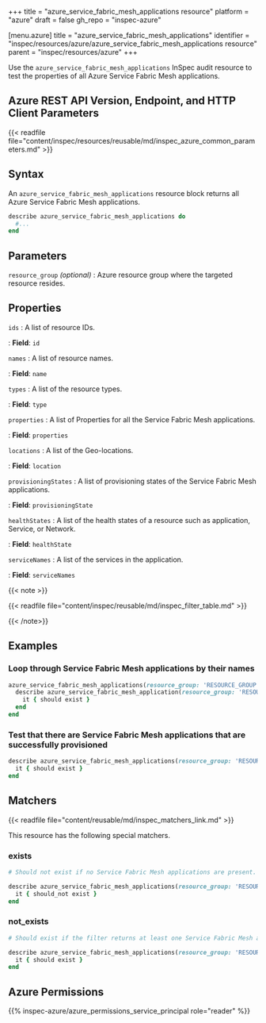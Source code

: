 +++
title = "azure_service_fabric_mesh_applications resource"
platform = "azure"
draft = false
gh_repo = "inspec-azure"

[menu.azure]
title = "azure_service_fabric_mesh_applications"
identifier = "inspec/resources/azure/azure_service_fabric_mesh_applications resource"
parent = "inspec/resources/azure"
+++

Use the `azure_service_fabric_mesh_applications` InSpec audit resource to test the properties of all Azure Service Fabric Mesh applications.

## Azure REST API Version, Endpoint, and HTTP Client Parameters

{{< readfile file="content/inspec/resources/reusable/md/inspec_azure_common_parameters.md" >}}

## Syntax

An `azure_service_fabric_mesh_applications` resource block returns all Azure Service Fabric Mesh applications.

```ruby
describe azure_service_fabric_mesh_applications do
  #...
end
```

## Parameters

`resource_group` _(optional)_
: Azure resource group where the targeted resource resides.

## Properties

`ids`
: A list of resource IDs.

: **Field**: `id`

`names`
: A list of resource names.

: **Field**: `name`

`types`
: A list of the resource types.

: **Field**: `type`

`properties`
: A list of Properties for all the Service Fabric Mesh applications.

: **Field**: `properties`

`locations`
: A list of the Geo-locations.

: **Field**: `location`

`provisioningStates`
: A list of provisioning states of the Service Fabric Mesh applications.

: **Field**: `provisioningState`

`healthStates`
: A list of the health states of a resource such as application, Service, or Network.

: **Field**: `healthState`

`serviceNames`
: A list of the services in the application.

: **Field**: `serviceNames`

{{< note >}}

{{< readfile file="content/inspec/reusable/md/inspec_filter_table.md" >}}

{{< /note>}}

## Examples

### Loop through Service Fabric Mesh applications by their names

```ruby
azure_service_fabric_mesh_applications(resource_group: 'RESOURCE_GROUP').names.each do |name|
  describe azure_service_fabric_mesh_application(resource_group: 'RESOURCE_GROUP', name: name) do
    it { should exist }
  end
end
```

### Test that there are Service Fabric Mesh applications that are successfully provisioned

```ruby
describe azure_service_fabric_mesh_applications(resource_group: 'RESOURCE_GROUP').where(provisioningState: 'Succeeded') do
  it { should exist }
end
```

## Matchers

{{< readfile file="content/reusable/md/inspec_matchers_link.md" >}}

This resource has the following special matchers.

### exists

```ruby
# Should not exist if no Service Fabric Mesh applications are present.

describe azure_service_fabric_mesh_applications(resource_group: 'RESOURCE_GROUP') do
  it { should_not exist }
end
```

### not_exists

```ruby
# Should exist if the filter returns at least one Service Fabric Mesh application.

describe azure_service_fabric_mesh_applications(resource_group: 'RESOURCE_GROUP') do
  it { should exist }
end
```

## Azure Permissions

{{% inspec-azure/azure_permissions_service_principal role="reader" %}}
